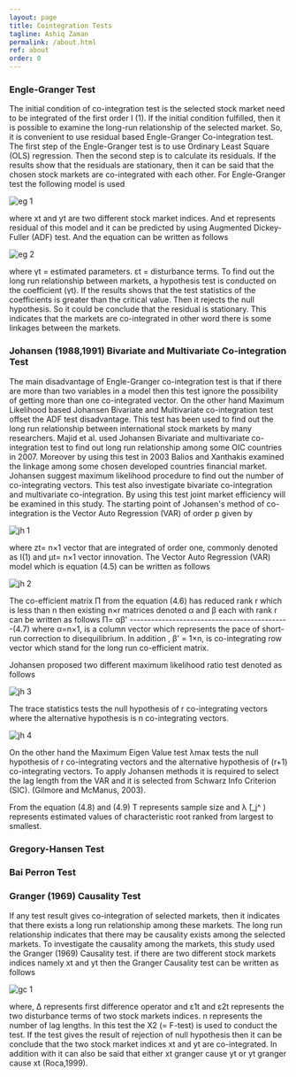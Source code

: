 ```yaml
---
layout: page
title: Cointegration Tests
tagline: Ashiq Zaman
permalink: /about.html
ref: about
order: 0
---
```


### Engle-Granger Test

The initial condition of co-integration test is the selected stock market need to be integrated of the first order I (1). If the initial condition fulfilled, then it is possible to examine the long-run relationship of the selected market. So, it is convenient to use residual based Engle-Granger Co-integration test. The first step of the Engle-Granger test is to use Ordinary Least Square (OLS) regression. Then the second step is to calculate its residuals. If the results show that the residuals are stationary, then it can be said that the chosen stock markets are co-integrated with each other. For Engle-Granger test the following model is used

![eg 1](https://user-images.githubusercontent.com/47462688/81881019-fbbf5c80-9586-11ea-8f15-095ffa7c284c.JPG)

where xt and yt are two different stock market indices. And et represents residual of this model and it can be predicted by using Augmented Dickey-Fuller (ADF) test. And the equation can be written as follows

![eg 2](https://user-images.githubusercontent.com/47462688/81881059-1bef1b80-9587-11ea-81d2-c19db554a938.JPG)

where γt = estimated parameters. εt = disturbance terms. To find out the long run relationship between markets, a hypothesis test is conducted on the coefficient (γt). If the results shows that the test statistics of the coefficients is greater than the critical value. Then it rejects the null hypothesis. So it could be conclude that the residual is stationary. This indicates that the markets are co-integrated in other word there is some linkages between the markets.      



### Johansen (1988,1991) Bivariate and Multivariate Co-integration Test

The main disadvantage of Engle-Granger co-integration test is that if there are more than two variables in a model then this test ignore the possibility of getting more than one co-integrated vector. On the other hand Maximum Likelihood based Johansen Bivariate and Multivariate co-integration test offset the ADF test disadvantage. This test has been used to find out the long run relationship between international stock markets by many researchers. Majid et al. used Johansen Bivariate and multivariate co-integration test to find out long run relationship among some OIC countries in 2007. Moreover by using this test in 2003 Balios and Xanthakis examined the linkage among some chosen developed countries financial market. Johansen suggest maximum likelihood procedure to find out the number of co-integrating vectors. This test also investigate bivariate co-integration and multivariate co-integration. By using this test joint market efficiency will be examined in this study. The starting point of Johansen's method of co-integration is the Vector Auto Regression (VAR) of order p given by

![jh 1](https://user-images.githubusercontent.com/47462688/81881175-5e185d00-9587-11ea-8631-be0c328631e2.JPG)

where zt= n×1 vector that are integrated of order one, commonly denoted as I(1) and
µt= n×1 vector innovation. 
The Vector Auto Regression (VAR) model which is equation (4.5) can be written as follows

![jh 2](https://user-images.githubusercontent.com/47462688/81881217-7daf8580-9587-11ea-807f-f7963599133f.JPG)

The co-efficient matrix Π from the equation (4.6) has reduced rank r which is less than n then existing n×r matrices denoted α and β each with rank r can be written as follows
	          Π= αβ' ---------------------------------------------(4.7)
where α=n×1, is a column vector which represents the pace of short-run correction to disequilibrium. In addition , β' = 1×n, is co-integrating row vector which stand for the long run co-efficient matrix. 

Johansen proposed two different maximum likelihood ratio test denoted as follows

![jh 3](https://user-images.githubusercontent.com/47462688/81881285-b0f21480-9587-11ea-96d0-7930599d990d.JPG)

The trace statistics tests the null hypothesis of r co-integrating vectors where the alternative hypothesis is n co-integrating vectors. 

![jh 4](https://user-images.githubusercontent.com/47462688/81881328-d3842d80-9587-11ea-9947-cfa6af24ac9b.JPG)

On the other hand the Maximum Eigen Value test λmax tests the null hypothesis of r co-integrating vectors and the alternative hypothesis of (r+1) co-integrating vectors. To apply Johansen methods it is required to select the lag length from the VAR and it is selected from Schwarz Info Criterion (SIC). (Gilmore and McManus, 2003).

From the equation (4.8) and (4.9) T represents sample size and λ ̂(_j^ ) represents estimated values of characteristic root ranked from largest to smallest.    


### Gregory-Hansen Test


### Bai Perron Test


### Granger (1969) Causality Test

If any test result gives co-integration of selected markets, then it indicates that there exists a long run relationship among these markets. The long run relationship indicates that there may be causality exists among the selected markets. To investigate the causality among the markets, this study used the Granger (1969) Causality test. if there are two different stock markets indices namely xt and yt then the Granger Causality test can be written as follows

![gc 1](https://user-images.githubusercontent.com/47462688/81881480-2bbb2f80-9588-11ea-8791-252da414268d.JPG)

where, Δ represents first difference operator and ε1t  and ε2t  represents the two disturbance terms of two stock markets indices. n represents the number of lag lengths. In this test the X2 (= F-test) is used to conduct the test. If the test gives the result of rejection of null hypothesis then it can be conclude that the two stock market indices xt and yt are co-integrated. In addition with it can also be said that either xt granger cause yt or yt granger cause xt (Roca,1999).



